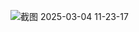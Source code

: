 ![截图 2025-03-04 11-23-17](https://github.com/user-attachments/assets/91665bf0-956b-4607-8cf6-1deaa605f873)

